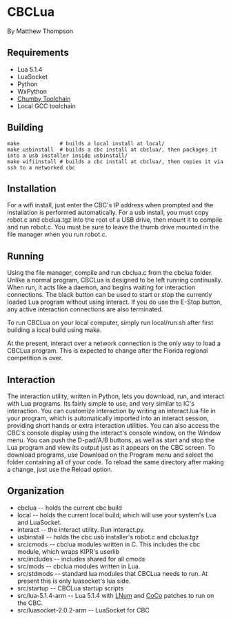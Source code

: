 CBCLua
======
By Matthew Thompson

Requirements
------------
* Lua 5.1.4
* LuaSocket
* Python
* WxPython
* [Chumby Toolchain][]
* Local GCC toolchain

Building
--------

	make             # builds a local install at local/
	make usbinstall  # builds a cbc install at cbclua/, then packages it into a usb installer inside usbinstall/
	make wifiinstall # builds a cbc install at cbclua/, then copies it via ssh to a networked cbc

Installation
------------

For a wifi install, just enter the CBC's IP address when prompted and the installation is performed automatically. For a usb install, you must copy robot.c and cbclua.tgz into the root of a USB drive, then mount it to compile and run robot.c. You must be sure to leave the thumb drive mounted in the file manager when you run robot.c.

Running
-------

Using the file manager, compile and run cbclua.c from the cbclua folder. Unlike a normal program, CBCLua is designed to be left running continually. When run, it acts like a daemon, and begins waiting for interaction connections. The black button can be used to start or stop the currently loaded Lua program without using interact. If you do use the E-Stop button, any active interaction connections are also terminated.

To run CBCLua on your local computer, simply run local/run.sh after first building a local build using make.

At the present, interact over a network connection is the only way to load a CBCLua program. This is expected to change after the Florida regional competition is over.

Interaction
-----------

The interaction utility, written in Python, lets you download, run, and interact with Lua programs. Its fairly simple to use, and very similar to IC's interaction. You can customize interaction by writing an interact.lua file in your program, which is automatically imported into an interact session, providing short hands or extra interaction utilities. You can also access the CBC's console display using the interact's console window, on the Window menu. You can push the D-pad/A/B buttons, as well as start and stop the Lua program and view its output just as it appears on the CBC screen. To download programs, use Download on the Program menu and select the folder containing all of your code. To reload the same directory after making a change, just use the Reload option.

Organization
------------

* cbclua -- holds the current cbc build
* local -- holds the current local build, which will use your system's Lua and LuaSocket.
* interact -- the interact utility. Run interact.py.
* usbinstall -- holds the cbc usb installer's robot.c and cbclua.tgz
* src/cmods -- cbclua modules written in C. This includes the cbc module, which wraps KIPR's userlib
* src/includes -- includes shared for all cmods
* src/mods -- cbclua modules written in Lua.
* src/stdmods -- standard lua modules that CBCLua needs to run. At present this is only luasocket's lua side.
* src/startup -- CBCLua startup scripts
* src/lua-5.1.4-arm -- Lua 5.1.4 with [LNum][] and [CoCo][] patches to run on the CBC.
* src/luasocket-2.0.2-arm -- LuaSocket for CBC

[Chumby Toolchain]: http://wiki.chumby.com/mediawiki/index.php/GNU_Toolchain
[LNum]: http://luaforge.net/projects/lnum/
[CoCo]: http://coco.luajit.org/

